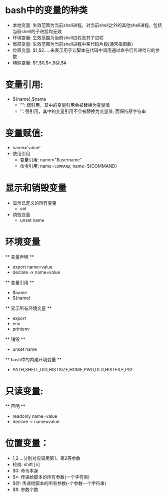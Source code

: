 # bash中的变量的种类
* 本地变量: 生效范围为当前shell进程，对当前shell之外的其他shell进程，包括当前shell的子进程均无效
* 环境变量: 生效范围为当前shell进程及其子进程
* 局部变量: 生效范围为当前shell进程中某代码片段(通常指函数)
* 位置变量: \$1,\$2.....来表示用于让脚本在代码中调用通过命令行传递给它的参数
* 特殊变量: \$?,\$0,\$*,\$@,\$#

# 变量引用:
* \${name},\$name
    * "": 弱引用，其中的变量引用会被替换为变量值
    * '': 强引用，其中的变量引用不会被替换为变量值, 而保持原字符串

# 变量赋值: 
* name='value'
* 使用引用
    * 变量引用: name="$username"
    * 命令引用: name=`COMMAND`, name=$(COMMAND)

# 显示和销毁变量
* 显示已定义的所有变量
    * set 
* 销毁变量
    * unset name 

# 环境变量
** 变量声明 **
* export name=value
* declare -x name=value

** 变量引用 **
* \$name
* \${name}

** 显示所有环境变量 **
* export 
* env
* printenv

** 销毁 **
* unset name

** bash中的内建环境变量 **
* PATH,SHELL,UID,HISTSIZE,HOME,PWD,OLD,HISTFILE,PS1

# 只读变量:
** 声明 ** 
* readonly name=value
* declare -r name=value

# 位置变量：

* $1,$2....分别对应调用第1、第2等参数
* 轮岗: shift [n]
* $0: 命令本身
* $*: 传递给脚本的所有参数(一个字符串)
* $@: 传递给脚本的所有参数(-个参数一个字符串)
* $#: 参数个数
